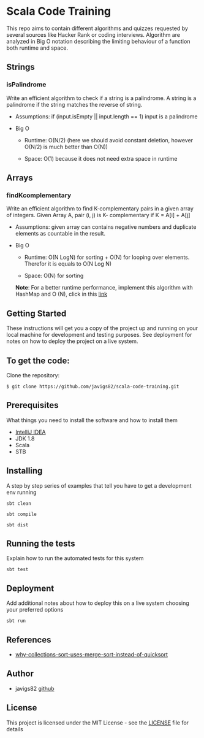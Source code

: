 # Scala Code Training

This repo aims to contain different algorithms and quizzes requested by several sources like Hacker Rank 
or coding interviews. Algorithm are analyzed in Big O notation describing the limiting behaviour of a function both 
runtime and space.

## Strings

### isPalindrome

Write an efficient algorithm to check if a string is a palindrome. A string is a palindrome if the string
matches the reverse of string.

 - Assumptions: if (input.isEmpty || input.length == 1) input is a palindrome

 - Big O

   - Runtime: O(N/2) (here we should avoid constant deletion, however O(N/2) is much better than O(N))  
   
   - Space: O(1) because it does not need extra space in runtime

## Arrays

### findKcomplementary

Write an efficient algorithm to find K-complementary pairs in a given array of integers. Given Array
A, pair (i, j) is K- complementary if K = A[i] + A[j]
 
 - Assumptions: given array can contains negative numbers and duplicate elements as countable in the result.

 - Big O
 
   - Runtime: O(N LogN) for sorting + O(N) for looping over elements. Therefor it is equals to O(N Log N) 

   - Space: O(N) for sorting

   **Note**: For a better runtime performance, implement this algorithm with HashMap and O (N), click in this
   [link](https://thecodebutchery.com/2015/03/29/codility-and-the-k-complementary-pairs-in-array-challenge/) 
   
## Getting Started

These instructions will get you a copy of the project up and running on your local machine for development and testing 
purposes. See deployment for notes on how to deploy the project on a live system.


To get the code:
-------------------

Clone the repository:

    $ git clone https://github.com/javigs82/scala-code-training.git


## Prerequisites

What things you need to install the software and how to install them
* [IntelliJ IDEA](https://www.jetbrains.com/idea/)
* JDK 1.8
* Scala
* STB

## Installing

A step by step series of examples that tell you have to get a development env running

```
sbt clean
```
```
sbt compile
```
```
sbt dist
```

## Running the tests

Explain how to run the automated tests for this system

```
sbt test
```

## Deployment

Add additional notes about how to deploy this on a live system choosing your preferred options
```
sbt run
```

## References

 - [why-collections-sort-uses-merge-sort-instead-of-quicksort](https://stackoverflow.com/questions/15154158/why-collections-sort-uses-merge-sort-instead-of-quicksort)
 
## Author
 
 * javigs82 [github](https://github.com/javigs82/)
 
## License
 
 This project is licensed under the MIT License - see the [LICENSE](LICENSE) file for details